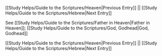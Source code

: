 [[Study Helps/Guide to the Scriptures/Heaven|Previous Entry]]  ||  [[Study Helps/Guide to the Scriptures/Hebrew|Next Entry]]

 See [[Study Helps/Guide to the Scriptures/Father in Heaven|Father in Heaven]]; [[Study Helps/Guide to the Scriptures/God, Godhead|God, Godhead]]

[[Study Helps/Guide to the Scriptures/Heaven|Previous Entry]]  ||  [[Study Helps/Guide to the Scriptures/Hebrew|Next Entry]]